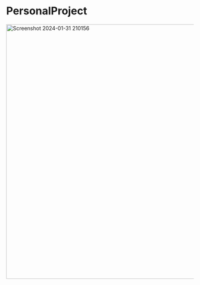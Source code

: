 # PersonalProject
<img width="683" alt="Screenshot 2024-01-31 210156" src="https://github.com/danragozzine/PersonalProject/assets/156733440/509b4d65-60dc-46fa-9d80-cdd21020bccf">
